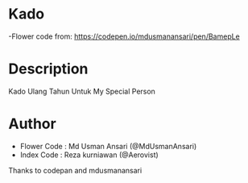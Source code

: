 # Kado
-Flower code from: https://codepen.io/mdusmanansari/pen/BamepLe


# Description
Kado Ulang Tahun Untuk My Special Person


# Author
- Flower Code : Md Usman Ansari (@MdUsmanAnsari)
- Index Code : Reza kurniawan (@Aerovist)

Thanks to codepan and mdusmanansari
